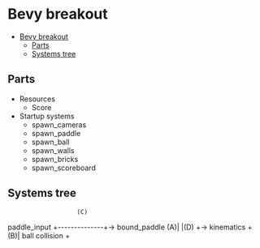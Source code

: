 # Bevy breakout

- [Bevy breakout](#bevy-breakout)
  - [Parts](#parts)
  - [Systems tree](#systems-tree)

## Parts

- Resources
  - Score
- Startup systems
  - spawn_cameras
  - spawn_paddle
  - spawn_ball
  - spawn_walls
  - spawn_bricks
  - spawn_scoreboard

## Systems tree

                       (C)
  paddle_input +--------------+-> bound_paddle
            (A)|              |(D)
               +-> kinematics +
            (B)|
ball collision +


